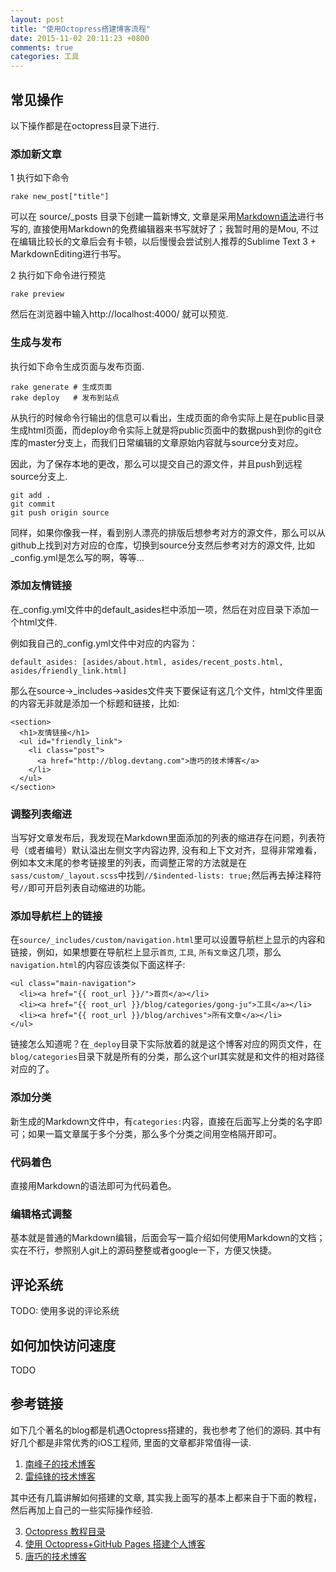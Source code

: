 ```yaml
---
layout: post
title: "使用Octopress搭建博客流程"
date: 2015-11-02 20:11:23 +0800
comments: true
categories: 工具
---
```


## 常见操作

以下操作都是在octopress目录下进行.

### 添加新文章
1 执行如下命令

	rake new_post["title"] 
	
可以在 source/_posts 目录下创建一篇新博文, 文章是采用[Markdown语法](http://wowubuntu.com/markdown/)进行书写的, 直接使用Markdown的免费编辑器来书写就好了；我暂时用的是Mou, 不过在编辑比较长的文章后会有卡顿，以后慢慢会尝试别人推荐的Sublime Text 3 + MarkdownEditing进行书写。

2 执行如下命令进行预览

	rake preview 

然后在浏览器中输入http://localhost:4000/ 就可以预览.
	
### 生成与发布
执行如下命令生成页面与发布页面.
	
	rake generate # 生成页面
	rake deploy	  # 发布到站点
	
从执行的时候命令行输出的信息可以看出，生成页面的命令实际上是在public目录生成html页面，而deploy命令实际上就是将public页面中的数据push到你的git仓库的master分支上，而我们日常编辑的文章原始内容就与source分支对应。

因此，为了保存本地的更改，那么可以提交自己的源文件，并且push到远程source分支上.

	git add .
	git commit
	git push origin source

同样，如果你像我一样，看到别人漂亮的排版后想参考对方的源文件，那么可以从github上找到对方对应的仓库，切换到source分支然后参考对方的源文件, 比如_config.yml是怎么写的啊，等等...

### 添加友情链接
在_config.yml文件中的default_asides栏中添加一项，然后在对应目录下添加一个html文件.

例如我自己的_config.yml文件中对应的内容为：

	default_asides: [asides/about.html, asides/recent_posts.html, asides/friendly_link.html]

那么在source->_includes->asides文件夹下要保证有这几个文件，html文件里面的内容无非就是添加一个标题和链接，比如:

	<section>
	  <h1>友情链接</h1>
	  <ul id="friendly_link">
	    <li class="post">
	      <a href="http://blog.devtang.com">唐巧的技术博客</a>
	    </li>
	  </ul>
	</section>

### 调整列表缩进
当写好文章发布后，我发现在Markdown里面添加的列表的缩进存在问题，列表符号（或者编号）默认溢出左侧文字内容边界, 没有和上下文对齐，显得非常难看，例如本文末尾的参考链接里的列表，而调整正常的方法就是在`sass/custom/_layout.scss`中找到`//$indented-lists: true;`然后再去掉注释符号`//`即可开启列表自动缩进的功能。

### 添加导航栏上的链接
在`source/_includes/custom/navigation.html`里可以设置导航栏上显示的内容和链接，例如，如果想要在导航栏上显示`首页`, `工具`, `所有文章`这几项，那么`navigation.html`的内容应该类似下面这样子:

	<ul class="main-navigation">
	  <li><a href="{{ root_url }}/">首页</a></li>
	  <li><a href="{{ root_url }}/blog/categories/gong-ju">工具</a></li>
	  <li><a href="{{ root_url }}/blog/archives">所有文章</a></li>
	</ul>

链接怎么知道呢？在`_deploy`目录下实际放着的就是这个博客对应的网页文件，在`blog/categories`目录下就是所有的分类，那么这个url其实就是和文件的相对路径对应的了。

### 添加分类
新生成的Markdown文件中，有`categories:`内容，直接在后面写上分类的名字即可；如果一篇文章属于多个分类，那么多个分类之间用空格隔开即可。

### 代码着色
直接用Markdown的语法即可为代码着色。

### 编辑格式调整
基本就是普通的Markdown编辑，后面会写一篇介绍如何使用Markdown的文档；实在不行，参照别人git上的源码整整或者google一下，方便又快捷。

## 评论系统
TODO: 使用多说的评论系统

## 如何加快访问速度
TODO

## 参考链接
如下几个著名的blog都是机遇Octopress搭建的，我也参考了他们的源码. 其中有好几个都是非常优秀的iOS工程师, 里面的文章都非常值得一读.

1. [南峰子的技术博客](http://southpeak.github.io/)   
2. [雷纯锋的技术博客](http://blog.leichunfeng.com/)

其中还有几篇讲解如何搭建的文章, 其实我上面写的基本上都来自于下面的教程，然后再加上自己的一些实际操作经验.

3. [Octopress 教程目录](http://shengmingzhiqing.com/blog/octopress-tutorials-toc.html/)  
4. [使用 Octopress+GitHub Pages 搭建个人博客](http://blog.leichunfeng.com/blog/2014/11/11/use-octopress-plus-github-pages-to-setup-a-personal-blog/)     
5. [唐巧的技术博客](http://blog.devtang.com/blog/2012/02/10/setup-blog-based-on-github/)
